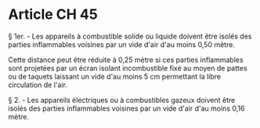 # Article CH 45

§ 1er. - Les appareils à combustible solide ou liquide doivent être isolés des parties inflammables voisines par un vide d'air d'au moins 0,50 mètre.

Cette distance peut être réduite à 0,25 mètre si ces parties inflammables sont projetées par un écran isolant incombustible fixé au moyen de pattes ou de taquets laissant un vide d'au moins 5 cm permettant la libre circulation de l'air.

§ 2. - Les appareils électriques ou à combustibles gazeux doivent être isolés des parties inflammables voisines par un vide d'air d'au moins 0,16 mètre.
